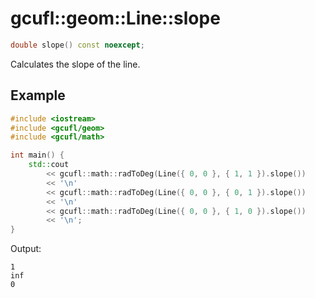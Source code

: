# gcufl::geom::Line::slope
```cpp
double slope() const noexcept;
```
Calculates the slope of the line.
## Example
```cpp
#include <iostream>
#include <gcufl/geom>
#include <gcufl/math>

int main() {
	std::cout
		<< gcufl::math::radToDeg(Line({ 0, 0 }, { 1, 1 }).slope())
		<< '\n'
		<< gcufl::math::radToDeg(Line({ 0, 0 }, { 0, 1 }).slope())
		<< '\n'
		<< gcufl::math::radToDeg(Line({ 0, 0 }, { 1, 0 }).slope())
		<< '\n';
}
```
Output:
```
1
inf
0
```
